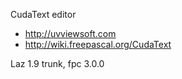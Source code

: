 CudaText editor

* http://uvviewsoft.com
* http://wiki.freepascal.org/CudaText

Laz 1.9 trunk, fpc 3.0.0
